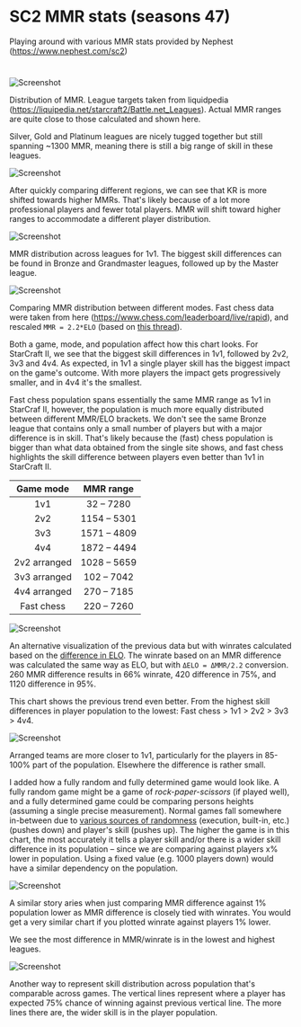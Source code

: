 # SC2 MMR stats (seasons 47)

Playing around with various MMR stats provided by Nephest (https://www.nephest.com/sc2)

#

![Screenshot](./MMR_hist.png)

Distribution of MMR. League targets taken from liquidpedia (https://liquipedia.net/starcraft2/Battle.net_Leagues). Actual MMR ranges are quite close to those calculated and shown here.

Silver, Gold and Platinum leagues are nicely tugged together but still spanning ~1300 MMR, meaning there is still a big range of skill in these leagues.

![Screenshot](./MMR_dist_region_compare.png)

After quickly comparing different regions, we can see that KR is more shifted towards higher MMRs. That's likely because of a lot more professional players and fewer total players. MMR will shift toward higher ranges to accommodate a different player distribution.

![Screenshot](./MMR_dist_1v1.png)

MMR distribution across leagues for 1v1. The biggest skill differences can be found in Bronze and Grandmaster leagues, followed up by the Master league.

![Screenshot](./MMR_dist_comparing_modes.png)

Comparing MMR distribution between different modes. Fast chess data were taken from here (https://www.chess.com/leaderboard/live/rapid), and rescaled `MMR = 2.2*ELO` (based on [this thread](https://www.reddit.com/r/starcraft/comments/6dn6jf/does_anybody_have_more_detailed_stats_on_mmr/)).

Both a game, mode, and population affect how this chart looks. For StarCraft II, we see that the biggest skill differences in 1v1, followed by 2v2, 3v3 and 4v4. As expected, in 1v1 a single player skill has the biggest impact on the game's outcome. With more players the impact gets progressively smaller, and in 4v4 it's the smallest.

Fast chess population spans essentially the same MMR range as 1v1 in StarCraf II, however, the population is much more equally distributed between different MMR/ELO brackets. We don't see the same Bronze league that contains only a small number of players but with a major difference is in skill. That's likely because the (fast) chess population is bigger than what data obtained from the single site shows, and fast chess highlights the skill difference between players even better than 1v1 in StarCraft II.

| Game mode  | MMR range 
:---: |  :---:
|1v1 | 32 – 7280 |
|2v2 | 1154 – 5301 |
|3v3 | 1571 – 4809 |
|4v4 | 1872 – 4494 |
|2v2 arranged | 1028 – 5659 |
|3v3 arranged | 102 – 7042 |
|4v4 arranged | 270 – 7185 |
|Fast chess | 220 – 7260 |


![Screenshot](./Winrate20.png) 

An alternative visualization of the previous data but with winrates calculated based on the [difference in ELO](https://en.wikipedia.org/wiki/Elo_rating_system#Mathematical_details). The winrate based on an MMR difference was calculated the same way as ELO, but with `ΔELO = ΔMMR/2.2` conversion. 260 MMR difference results in 66% winrate, 420 difference in 75%, and 1120 difference in 95%.

This chart shows the previous trend even better. From the highest skill differences in player population to the lowest: Fast chess > 1v1 > 2v2 > 3v3 > 4v4. 

![Screenshot](./Winrate20A.png)

Arranged teams are more closer to 1v1, particularly for the players in 85-100% part of the population. Elsewhere the difference is rather small.

I added how a fully random and fully determined game would look like. A fully random game might be a game of *rock-paper-scissors* (if played well), and a fully determined game could be comparing persons heights (assuming a single precise measurement). Normal games fall somewhere in-between due to [various sources of randomness](https://www.maguro.one/2021/06/TR09-gameplay-variety.html#sources) (execution, built-in, etc.) (pushes down) and player's skill (pushes up). The higher the game is in this chart, the most accurately it tells a player skill and/or there is a wider skill difference in its population – since we are comparing against players x% lower in population. Using a fixed value (e.g. 1000 players down) would have a similar dependency on the population.

![Screenshot](./MMR_difference.png)

A similar story aries when just comparing MMR difference against 1% population lower as MMR difference is closely tied with winrates. You would get a very similar chart if you plotted winrate against players 1% lower. 

We see the most difference in MMR/winrate is in the lowest and highest leagues.

![Screenshot](./mmr_scaling.png)

Another way to represent skill distribution across population that's comparable across games. The vertical lines represent where a player has expected 75% chance of winning against previous vertical line. The more lines there are, the wider skill is in the player population.